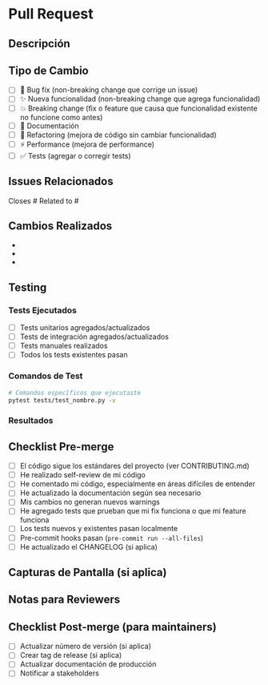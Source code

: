 # Pull Request

## Descripción
<!-- Descripción clara y concisa de los cambios -->

## Tipo de Cambio
<!-- Marca con una X las opciones que aplican -->

- [ ] 🐛 Bug fix (non-breaking change que corrige un issue)
- [ ] ✨ Nueva funcionalidad (non-breaking change que agrega funcionalidad)
- [ ] 💥 Breaking change (fix o feature que causa que funcionalidad existente no funcione como antes)
- [ ] 📝 Documentación
- [ ] 🎨 Refactoring (mejora de código sin cambiar funcionalidad)
- [ ] ⚡ Performance (mejora de performance)
- [ ] ✅ Tests (agregar o corregir tests)

## Issues Relacionados
<!-- Referencia issues usando #número -->

Closes #
Related to #

## Cambios Realizados
<!-- Lista detallada de cambios -->

-
-
-

## Testing
<!-- Describe cómo probaste los cambios -->

### Tests Ejecutados
- [ ] Tests unitarios agregados/actualizados
- [ ] Tests de integración agregados/actualizados
- [ ] Tests manuales realizados
- [ ] Todos los tests existentes pasan

### Comandos de Test
```bash
# Comandos específicos que ejecutaste
pytest tests/test_nombre.py -v
```

### Resultados
<!-- Pega resultados relevantes de tests o screenshots -->

## Checklist Pre-merge
<!-- Verifica que todo está listo para merge -->

- [ ] El código sigue los estándares del proyecto (ver CONTRIBUTING.md)
- [ ] He realizado self-review de mi código
- [ ] He comentado mi código, especialmente en áreas difíciles de entender
- [ ] He actualizado la documentación según sea necesario
- [ ] Mis cambios no generan nuevos warnings
- [ ] He agregado tests que prueban que mi fix funciona o que mi feature funciona
- [ ] Los tests nuevos y existentes pasan localmente
- [ ] Pre-commit hooks pasan (`pre-commit run --all-files`)
- [ ] He actualizado el CHANGELOG (si aplica)

## Capturas de Pantalla (si aplica)
<!-- Agrega screenshots si los cambios son visuales -->

## Notas para Reviewers
<!-- Información adicional que los reviewers deberían saber -->

## Checklist Post-merge (para maintainers)
- [ ] Actualizar número de versión (si aplica)
- [ ] Crear tag de release (si aplica)
- [ ] Actualizar documentación de producción
- [ ] Notificar a stakeholders

